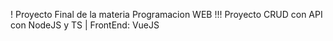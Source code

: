 ! Proyecto Final de la materia Programacion WEB
!!! Proyecto CRUD con API con NodeJS y TS | FrontEnd: VueJS
